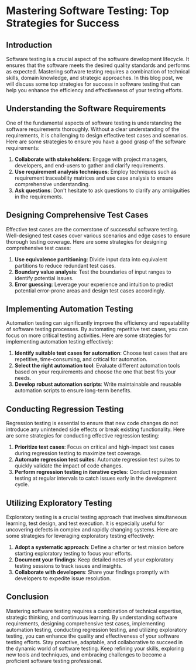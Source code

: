 # Mastering Software Testing: Top Strategies for Success

## Introduction

Software testing is a crucial aspect of the software development lifecycle. It ensures that the software meets the desired quality standards and performs as expected. Mastering software testing requires a combination of technical skills, domain knowledge, and strategic approaches. In this blog post, we will discuss some top strategies for success in software testing that can help you enhance the efficiency and effectiveness of your testing efforts.

## Understanding the Software Requirements

One of the fundamental aspects of software testing is understanding the software requirements thoroughly. Without a clear understanding of the requirements, it is challenging to design effective test cases and scenarios. Here are some strategies to ensure you have a good grasp of the software requirements:

1. **Collaborate with stakeholders**: Engage with project managers, developers, and end-users to gather and clarify requirements.
2. **Use requirement analysis techniques**: Employ techniques such as requirement traceability matrices and use case analysis to ensure comprehensive understanding.
3. **Ask questions**: Don't hesitate to ask questions to clarify any ambiguities in the requirements.

## Designing Comprehensive Test Cases

Effective test cases are the cornerstone of successful software testing. Well-designed test cases cover various scenarios and edge cases to ensure thorough testing coverage. Here are some strategies for designing comprehensive test cases:

1. **Use equivalence partitioning**: Divide input data into equivalent partitions to reduce redundant test cases.
2. **Boundary value analysis**: Test the boundaries of input ranges to identify potential issues.
3. **Error guessing**: Leverage your experience and intuition to predict potential error-prone areas and design test cases accordingly.

## Implementing Automation Testing

Automation testing can significantly improve the efficiency and repeatability of software testing processes. By automating repetitive test cases, you can focus on more critical testing activities. Here are some strategies for implementing automation testing effectively:

1. **Identify suitable test cases for automation**: Choose test cases that are repetitive, time-consuming, and critical for automation.
2. **Select the right automation tool**: Evaluate different automation tools based on your requirements and choose the one that best fits your needs.
3. **Develop robust automation scripts**: Write maintainable and reusable automation scripts to ensure long-term benefits.

## Conducting Regression Testing

Regression testing is essential to ensure that new code changes do not introduce any unintended side effects or break existing functionality. Here are some strategies for conducting effective regression testing:

1. **Prioritize test cases**: Focus on critical and high-impact test cases during regression testing to maximize test coverage.
2. **Automate regression test suites**: Automate regression test suites to quickly validate the impact of code changes.
3. **Perform regression testing in iterative cycles**: Conduct regression testing at regular intervals to catch issues early in the development cycle.

## Utilizing Exploratory Testing

Exploratory testing is a crucial testing approach that involves simultaneous learning, test design, and test execution. It is especially useful for uncovering defects in complex and rapidly changing systems. Here are some strategies for leveraging exploratory testing effectively:

1. **Adopt a systematic approach**: Define a charter or test mission before starting exploratory testing to focus your efforts.
2. **Document your findings**: Keep detailed notes of your exploratory testing sessions to track issues and insights.
3. **Collaborate with developers**: Share your findings promptly with developers to expedite issue resolution.

## Conclusion

Mastering software testing requires a combination of technical expertise, strategic thinking, and continuous learning. By understanding software requirements, designing comprehensive test cases, implementing automation testing, conducting regression testing, and utilizing exploratory testing, you can enhance the quality and effectiveness of your software testing efforts. Stay proactive, adaptable, and collaborative to succeed in the dynamic world of software testing. Keep refining your skills, exploring new tools and techniques, and embracing challenges to become a proficient software testing professional.
